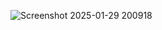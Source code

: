 ![Screenshot 2025-01-29 200918](https://github.com/user-attachments/assets/c4d9acd8-9362-448c-a704-fe30813cc22b)
